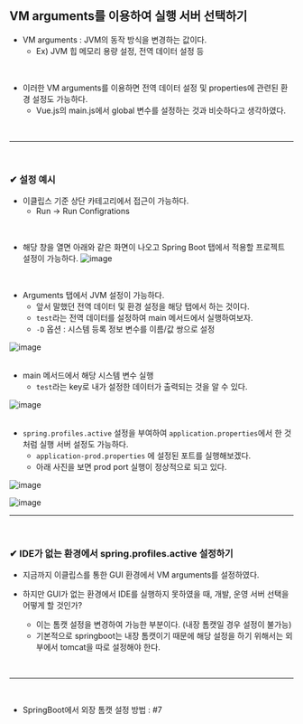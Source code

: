 ## VM arguments를 이용하여 실행 서버 선택하기
- VM arguments : JVM의 동작 방식을 변경하는 값이다.
  - Ex) JVM 힙 메모리 용량 설정, 전역 데이터 설정 등
<br>

- 이러한 VM arguments를 이용하면 전역 데이터 설정 및 properties에 관련된 환경 설정도 가능하다.
  - Vue.js의 main.js에서 global 변수를 설정하는 것과 비슷하다고 생각하였다.
<br>
<hr>
<br>

### ✔ 설정 예시
- 이클립스 기준 상단 카테고리에서 접근이 가능하다.
  - Run -> Run Configrations
<br>

- 해당 창을 열면 아래와 같은 화면이 나오고 Spring Boot 탭에서 적용할 프로젝트 설정이 가능하다.
![image](https://github.com/BJSNuruhee/levelup/assets/121341413/a6f257ba-bd76-406b-aea5-161a942cdee5)
<br>

- Arguments 탭에서 JVM 설정이 가능하다.
  - 앞서 말했던 전역 데이터 및 환경 설정을 해당 탭에서 하는 것이다. 
  - `test`라는 전역 데이터를 설정하여 main 메서드에서 실행하여보자.
  - `-D` 옵션 : 시스템 등록 정보 변수를 이름/값 쌍으로 설정

![image](https://github.com/BJSNuruhee/levelup/assets/121341413/11207de9-894f-4895-8290-efb6c46e7d5d)
<br>
<br>

- main 메서드에서 해당 시스템 변수 실행
  - `test`라는 key로 내가 설정한 데이터가 출력되는 것을 알 수 있다.

![image](https://github.com/BJSNuruhee/levelup/assets/121341413/95891af7-17b3-408a-8dd4-68ec5ea086ec)
<br>
<br>

- `spring.profiles.active` 설정을 부여하여 `application.properties`에서 한 것 처럼 실행 서버 설정도 가능하다.
  - `application-prod.properties` 에 설정된 포트를 실행해보겠다.
  - 아래 사진을 보면 prod port 실행이 정상적으로 되고 있다.

![image](https://github.com/BJSNuruhee/levelup/assets/121341413/f9663c15-b5b1-49b2-94b7-262c33ac0deb)

![image](https://github.com/BJSNuruhee/levelup/assets/121341413/688cb733-850a-4ae7-b37c-276dffed7d7e)
<br>
<hr>
<br>

### ✔ IDE가 없는 환경에서 spring.profiles.active 설정하기
- 지금까지 이클립스를 통한 GUI 환경에서 VM arguments를 설정하였다.

- 하지만 GUI가 없는 환경에서 IDE를 실행하지 못하였을 때, 개발, 운영 서버 선택을 어떻게 할 것인가?
  - 이는 톰캣 설정을 변경하여 가능한 부분이다. (내장 톰캣일 경우 설정이 불가능) 
  - 기본적으로 springboot는 내장 톰캣이기 때문에 해당 설정을 하기 위해서는 외부에서 tomcat을 따로 설정해야 한다.
<br>
<hr>
<br>

- SpringBoot에서 외장 톰캣 설정 방법 : #7
